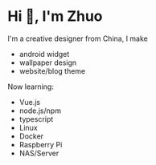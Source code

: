 # Hi 👋, I'm Zhuo

I'm a creative designer from China, I make
- android widget
- wallpaper design
- website/blog theme

Now learning:
- Vue.js
- node.js/npm
- typescript
- Linux
- Docker
- Raspberry Pi
- NAS/Server
